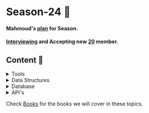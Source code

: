 # Season-24 :round_pushpin:
#### Mahmoud's [plan](/Plan) for Season.
#### [Interviewing](./interview) and Accepting new [20](/members) member.
## Content :newspaper:
<details>
<summary>Tools</summary>

### [Git and GitHub](/Tools)

* Git objects , intro git internal , gitHub.


</details>
 
<details>
<summary>Data Structures</summary>
### [Problem List](https://docs.google.com/spreadsheets/d/1lObCfTSXvZh4sQKiOdeEoWRRwMr9rfYnJwHdrYdIu8Q/edit?usp=sharing)
### [First session](/DS/First_Session)
* Pointers , Arrays , Vector , String.
### [Second session](/DS/Second_Session)
* Linked list , Stack ,Queue. 
### [Third session](/DS/Third_Session)
* Tree , Binary tree , Binary search tree , Dfs ,Bfs ,Recursion
### [Forth session](/DS/Forth_Session)
* Delete in BST,set map unordered map ,hash table.
### [Fifth session](/DS/Fifth_Session)
* Solving problems on whole content
</details>

<details>
<summary>Database</summary>

### [First session](/DB)
* Not yet
### [Second session](/DB)
* Not yet
### [Third session](/DB)
* Not yet
### [Forth session](/DB)
* Not yet
</details>

<details>
<summary>API's</summary>

### [First session](/API'S)
* Not yet
### [Second session](/API'S)
* Not yet
### [Third session](/API'S)
* Not yet
### [Forth session](/API'S)
* Not yet

</details>






Check [Books](/Books) for the books we will cover in these topics.
